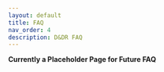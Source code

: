 ```yaml
---
layout: default
title: FAQ
nav_order: 4
description: D&DR FAQ
---
```


**Currently a Placeholder Page for Future FAQ**
